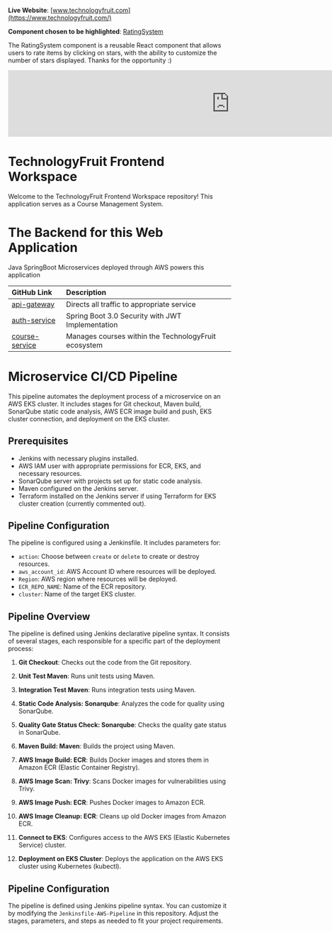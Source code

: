 **Live Website**: [www.technologyfruit.com](https://www.technologyfruit.com/)


**Component chosen to be highlighted**: [RatingSystem](https://github.com/ApollosSevere/techfruit-fe-workspace/blob/main/app/(dashboard)/(routes)/teacher/courses/%5BcourseId%5D/_components/rating-system.tsx)

The RatingSystem component is a reusable React component that allows users to rate 
items by clicking on stars, with the ability to customize the number of stars displayed. 
Thanks for the opportunity :) 

<!-- <img src="rating_system.jpeg" alt="Photo of Rating System" width="550"> -->

<!-- <video width="1000" controls autoplay loop>
  <source src="techfruit-rating-example.mp4" type="video/mp4">
  Your browser does not support the video tag.
</video> -->

<!-- Replace "YOUR_EMBED_CODE_HERE" with the actual embed code provided by YouTube or Vimeo -->
<iframe width="1000"  src="https://www.youtube.com/embed/VfWXQ6UABhk" frameborder="0" allowfullscreen></iframe>

<br>

# TechnologyFruit Frontend Workspace

Welcome to the TechnologyFruit Frontend Workspace repository! This application serves as a Course Management System.

# The Backend for this Web Application

Java SpringBoot Microservices deployed through AWS powers this application

| GitHub Link         | Description                              |
| :-------------- | :--------------------------------------- |
| [api-gateway](https://github.com/ApollosSevere/TechnologyFruit-Micorservices-Gateway-Service) | Directs all traffic to appropriate service |
| [auth-service](https://github.com/ApollosSevere/TechnologyFruit-Micorservices-Auth-Service) | Spring Boot 3.0 Security with JWT Implementation |
| [course-service](https://github.com/ApollosSevere/TechnologyFruit-Microservices-course-service) | Manages courses within the TechnologyFruit ecosystem |

# Microservice CI/CD Pipeline

This pipeline automates the deployment process of a microservice on an AWS EKS cluster. It includes stages for Git checkout, Maven build, SonarQube static code analysis, AWS ECR image build and push, EKS cluster connection, and deployment on the EKS cluster.

## Prerequisites

- Jenkins with necessary plugins installed.
- AWS IAM user with appropriate permissions for ECR, EKS, and necessary resources.
- SonarQube server with projects set up for static code analysis.
- Maven configured on the Jenkins server.
- Terraform installed on the Jenkins server if using Terraform for EKS cluster creation (currently commented out).

## Pipeline Configuration

The pipeline is configured using a Jenkinsfile. It includes parameters for:
- `action`: Choose between `create` or `delete` to create or destroy resources.
- `aws_account_id`: AWS Account ID where resources will be deployed.
- `Region`: AWS region where resources will be deployed.
- `ECR_REPO_NAME`: Name of the ECR repository.
- `cluster`: Name of the target EKS cluster.

## Pipeline Overview

The pipeline is defined using Jenkins declarative pipeline syntax. It consists of several stages, each responsible for a specific part of the deployment process:

1. **Git Checkout**: Checks out the code from the Git repository.

2. **Unit Test Maven**: Runs unit tests using Maven.

3. **Integration Test Maven**: Runs integration tests using Maven.

4. **Static Code Analysis: Sonarqube**: Analyzes the code for quality using SonarQube.

5. **Quality Gate Status Check: Sonarqube**: Checks the quality gate status in SonarQube.

6. **Maven Build: Maven**: Builds the project using Maven.

7. **AWS Image Build: ECR**: Builds Docker images and stores them in Amazon ECR (Elastic Container Registry).

8. **AWS Image Scan: Trivy**: Scans Docker images for vulnerabilities using Trivy.

9. **AWS Image Push: ECR**: Pushes Docker images to Amazon ECR.

10. **AWS Image Cleanup: ECR**: Cleans up old Docker images from Amazon ECR.

11. **Connect to EKS**: Configures access to the AWS EKS (Elastic Kubernetes Service) cluster.

12. **Deployment on EKS Cluster**: Deploys the application on the AWS EKS cluster using Kubernetes (kubectl).


## Pipeline Configuration

The pipeline is defined using Jenkins pipeline syntax. You can customize it by modifying the `Jenkinsfile-AWS-Pipeline` in this repository. Adjust the stages, parameters, and steps as needed to fit your project requirements.

